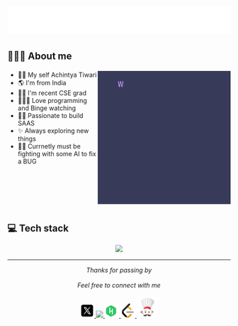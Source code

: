 <h1 align="center"> 
<img src="./hello.svg" width="600px"></h1>


## 👨🏻‍💻 About me <p align="right"> 

<img src="./message.gif" width="300px" align="right">



- 🙋‍♂️ My self Achintya Tiwari
- 🌎 I'm from India
- 👨‍🎓 I'm recent CSE grad 
- 👨🏻‍💻 Love programming and Binge watching
- 🧑‍💻 Passionate to build SAAS
- ✨ Always exploring new things 
- 🤷‍♂️ Currnetly must be fighting with some AI to fix a BUG

<br>
<br>
<br>
<br>
<br>

## 💻 Tech stack

<p align="center">
  <a href="https://skillicons.dev">
    <img src="https://skillicons.dev/icons?i=html,css,js,eclipse,express,firebase,git,mongodb,mysql,nextjs,nodejs,npm,postgres,postman,sass,java,supabase,ts,vscode&perline=7"/>
  </a>
</p>

---

<p align="center" > 
  <i>Thanks for passing by</i><br><br>
  <i>Feel free to connect with me</i><br><br>
  <a href="https://x.com/iachintyatiwari" target="_blank">
  <code><img width="32" src="/x.svg" /></code>
</a>
<a href="https://www.linkedin.com/in/iachintyatiwari/" target="_blank">
  <code><img width="32" src="/linkdi.svg" /></code>
</a>
<a href="https://www.hackerrank.com/profile/iachintyatiwari" target="_blank">
  <code><img width="32" src="/hackerrank.svg" /></code>
</a>
<a href="https://leetcode.com/u/iachintyatiwari/" target="_blank">
  <code><img width="32" src="/leetcode.svg" /></code>
</a>
<a href="https://www.codechef.com/users/achintyatiwari" target="_blank">
  <code><img src="/codechef.svg" width="48" height="48" /></code>
</a>
</p>
